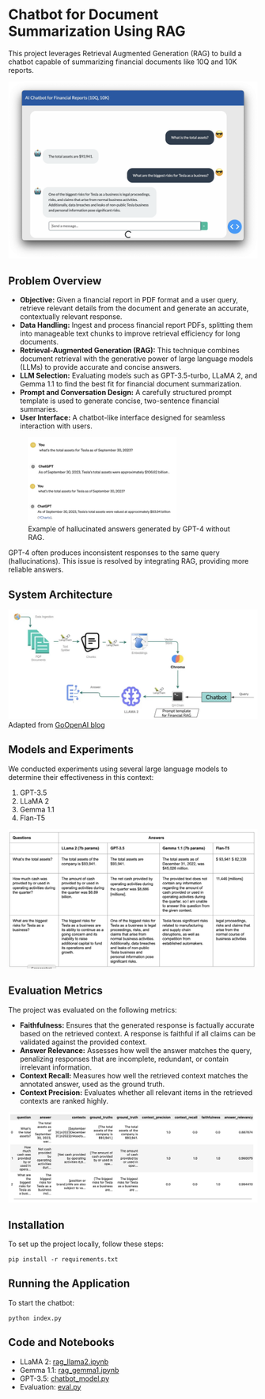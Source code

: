 # Chatbot for Document Summarization Using RAG

This project leverages Retrieval Augmented Generation (RAG) to build a chatbot capable of summarizing financial documents like 10Q and 10K reports.

![RAG Chatbot for 10Q Summarization](./assets/rag_chatbot_10q.png)

## Problem Overview

- **Objective:** Given a financial report in PDF format and a user query, retrieve relevant details from the document and generate an accurate, contextually relevant response.
- **Data Handling:** Ingest and process financial report PDFs, splitting them into manageable text chunks to improve retrieval efficiency for long documents.
- **Retrieval-Augmented Generation (RAG):** This technique combines document retrieval with the generative power of large language models (LLMs) to provide accurate and concise answers.
- **LLM Selection:** Evaluating models such as GPT-3.5-turbo, LLaMA 2, and Gemma 1.1 to find the best fit for financial document summarization.
- **Prompt and Conversation Design:** A carefully structured prompt template is used to generate concise, two-sentence financial summaries.
- **User Interface:** A chatbot-like interface designed for seamless interaction with users.

<figure>
    <img src="./assets/llm_hallucination.png" width="300">
    <figcaption>Example of hallucinated answers generated by GPT-4 without RAG.</figcaption>
</figure>

GPT-4 often produces inconsistent responses to the same query (hallucinations). This issue is resolved by integrating RAG, providing more reliable answers.

## System Architecture

![RAG System Architecture](./assets/rag_architecture.png)
Adapted from [GoOpenAI blog](https://blog.gopenai.com/retrieval-augmented-generation-rag-using-llama-2-chromadb-together-ai-for-retrieval-qa-80e7045a6c79)

## Models and Experiments

We conducted experiments using several large language models to determine their effectiveness in this context:

1. GPT-3.5
2. LLaMA 2
3. Gemma 1.1
4. Flan-T5

![Model Comparison](./assets/models_experiment.png)

## Evaluation Metrics

The project was evaluated on the following metrics:

- **Faithfulness:** Ensures that the generated response is factually accurate based on the retrieved context. A response is faithful if all claims can be validated against the provided context.
- **Answer Relevance:** Assesses how well the answer matches the query, penalizing responses that are incomplete, redundant, or contain irrelevant information.
- **Context Recall:** Measures how well the retrieved context matches the annotated answer, used as the ground truth.
- **Context Precision:** Evaluates whether all relevant items in the retrieved contexts are ranked highly.

![GPT-3.5 Evaluation](./assets/gpt35_eval.png)

## Installation

To set up the project locally, follow these steps:

```
pip install -r requirements.txt
```

## Running the Application

To start the chatbot:

```
python index.py
```

## Code and Notebooks

- LLaMA 2: [rag_llama2.ipynb](./rag_llama2.ipynb)
- Gemma 1.1: [rag_gemma1.ipynb](./rag_gemma1.ipynb)
- GPT-3.5: [chatbot_model.py](./pages/chatbot/chatbot_model.py)
- Evaluation: [eval.py](./eval.py)